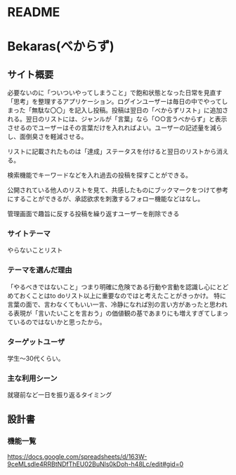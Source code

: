 # README

# Bekaras(べからず)

## サイト概要
必要ないのに「ついついやってしまうこと」で飽和状態となった日常を見直す「思考」を整理するアプリケーション。ログインユーザーは毎日の中でやってしまった「無駄な〇〇」を記入し投稿。投稿は翌日の「べからずリスト」に追加される。翌日のリストには、ジャンルが「言葉」なら「○○言うべからず」と表示させるのでユーザーはその言葉だけを入れればよい。ユーザーの記述量を減らし、面倒臭さを軽減させる。

リストに記載されたものは「達成」ステータスを付けると翌日のリストから消える。

検索機能でキーワードなどを入れ過去の投稿を探すことができる。

公開されている他人のリストを見て、共感したものにブックマークをつけて参考にすることができるが、承認欲求を刺激するフォロー機能などはなし。

管理画面で趣旨に反する投稿を繰り返すユーザーを削除できる

### サイトテーマ
やらないことリスト

### テーマを選んだ理由
「やるべきではないこと」つまり明確に危険である行動や言動を認識し心にとどめておくことはto doリスト以上に重要なのではと考えたことがきっかけ。
特に言葉の面で、言わなくてもいい一言、冷静になれば別の言い方があったと思われる表現が「言いたいことを言おう」の価値観の基であまりにも増えすぎてしまっているのではないかと思ったから。

### ターゲットユーザ
学生～30代くらい。


### 主な利用シーン
就寝前など一日を振り返るタイミング

## 設計書

### 機能一覧
https://docs.google.com/spreadsheets/d/163W-9ceMLsdle4RRBtNDfThEU02BuNls0kDoh-h48Lc/edit#gid=0


